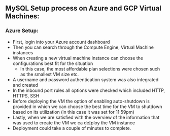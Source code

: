 ## MySQL Setup process on Azure and GCP Virtual Machines:
### Azure Setup:
- First, login into your Azure account dashboard
- Then you can search through the Compute Engine, Virtual Machine instances
- When creating a new virtual machine instance can choose the configurations best fit for the situation
  - In this case, the most affordable plan selections were chosen such as the smallest VM size etc.
- A username and password authentication system was also integrated and created
- In the inbound port rules all options were checked which included HTTP, HTTPS, SSH
- Before deploying the VM the option of enabling auto-shutdown is provided in which we can choose the best time for the VM to shutdown based on its utilization (in this case it was set for 11:59pm)
- Lastly, when we are satisfied with the overview of the information that was used to create the VM we ca de[ploy the VM instance
- Deployment could take a couple of minutes to complete.
